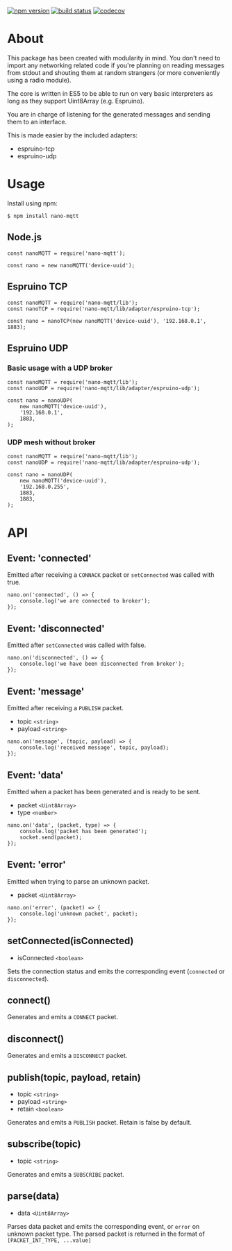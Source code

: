 [![npm version](https://img.shields.io/npm/v/nano-mqtt.svg?logo=npm)](https://www.npmjs.com/package/nano-mqtt)
[![build status](https://github.com/csimi/nano-mqtt/workflows/build/badge.svg)](https://github.com/csimi/nano-mqtt/actions)
[![codecov](https://codecov.io/gh/csimi/nano-mqtt/branch/master/graph/badge.svg)](https://codecov.io/gh/csimi/nano-mqtt)

# About

This package has been created with modularity in mind.
You don't need to import any networking related code if you're planning on reading messages from stdout and shouting them at random strangers (or more conveniently using a radio module).

The core is written in ES5 to be able to run on very basic interpreters as long as they support Uint8Array (e.g. Espruino).

You are in charge of listening for the generated messages and sending them to an interface.


This is made easier by the included adapters:

* espruino-tcp
* espruino-udp

# Usage

Install using npm:

```
$ npm install nano-mqtt
```

## Node.js

```
const nanoMQTT = require('nano-mqtt');

const nano = new nanoMQTT('device-uuid');
```

## Espruino TCP

```
const nanoMQTT = require('nano-mqtt/lib');
const nanoTCP = require('nano-mqtt/lib/adapter/espruino-tcp');

const nano = nanoTCP(new nanoMQTT('device-uuid'), '192.168.0.1', 1883);
```

## Espruino UDP

### Basic usage with a UDP broker

```
const nanoMQTT = require('nano-mqtt/lib');
const nanoUDP = require('nano-mqtt/lib/adapter/espruino-udp');

const nano = nanoUDP(
	new nanoMQTT('device-uuid'),
	'192.168.0.1',
	1883,
);
```

### UDP mesh without broker

```
const nanoMQTT = require('nano-mqtt/lib');
const nanoUDP = require('nano-mqtt/lib/adapter/espruino-udp');

const nano = nanoUDP(
	new nanoMQTT('device-uuid'),
	'192.168.0.255',
	1883,
	1883,
);
```

# API

## Event: 'connected'

Emitted after receiving a `CONNACK` packet or `setConnected` was called with true.

```
nano.on('connected', () => {
	console.log('we are connected to broker');
});
```

## Event: 'disconnected'

Emitted after `setConnected` was called with false.

```
nano.on('disconnected', () => {
	console.log('we have been disconnected from broker');
});
```

## Event: 'message'

Emitted after receiving a `PUBLISH` packet.

* topic `<string>`
* payload `<string>`

```
nano.on('message', (topic, payload) => {
	console.log('received message', topic, payload);
});
```

## Event: 'data'

Emitted when a packet has been generated and is ready to be sent.

* packet `<Uint8Array>`
* type `<number>`

```
nano.on('data', (packet, type) => {
	console.log('packet has been generated');
	socket.send(packet);
});
```

## Event: 'error'

Emitted when trying to parse an unknown packet.

* packet `<Uint8Array>`

```
nano.on('error', (packet) => {
	console.log('unknown packet', packet);
});
```

## setConnected(isConnected)

* isConnected `<boolean>`

Sets the connection status and emits the corresponding event (`connected` or `disconnected`).

## connect()

Generates and emits a `CONNECT` packet.

## disconnect()

Generates and emits a `DISCONNECT` packet.

## publish(topic, payload, retain)

* topic `<string>`
* payload `<string>`
* retain `<boolean>`

Generates and emits a `PUBLISH` packet. Retain is false by default.

## subscribe(topic)

* topic `<string>`

Generates and emits a `SUBSCRIBE` packet.

## parse(data)

* data `<Uint8Array>`

Parses data packet and emits the corresponding event, or `error` on unknown packet type.
The parsed packet is returned in the format of `[PACKET_INT_TYPE, ...value]`
